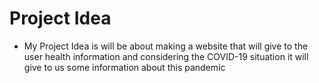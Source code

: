 # Project Idea
- My Project Idea is will be about making a website that will give to the user health information and considering the COVID-19 situation it will give to us some information about this pandemic 

